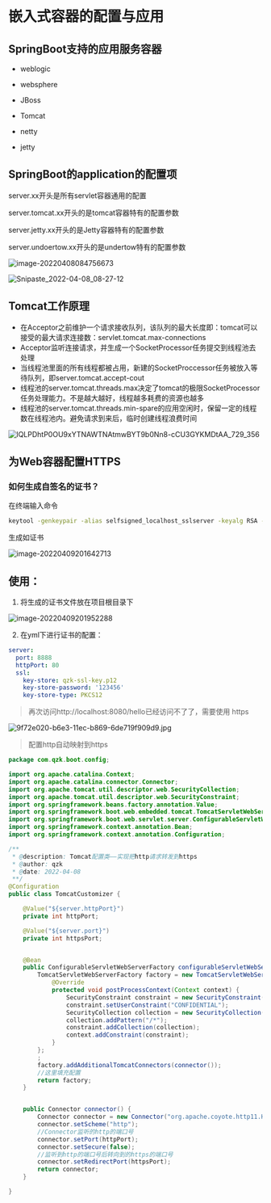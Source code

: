 # 嵌入式容器的配置与应用

## SpringBoot支持的应用服务容器

- weblogic

- websphere
- JBoss
- Tomcat
- netty

- jetty

## SpringBoot的application的配置项

server.xx开头是所有servlet容器通用的配置

server.tomcat.xx开头的是tomcat容器特有的配置参数

server.jetty.xx开头的是Jetty容器特有的配置参数

server.undoertow.xx开头的是undertow特有的配置参数

![image-20220408084756673](https://pic-go.oss-cn-shanghai.aliyuncs.com/typora-img/202204080847765.png)

![Snipaste_2022-04-08_08-27-12](https://pic-go.oss-cn-shanghai.aliyuncs.com/typora-img/202204080859080.jpg)



## Tomcat工作原理

- 在Acceptor之前维护一个请求接收队列，该队列的最大长度即：tomcat可以接受的最大请求连接数：servlet.tomcat.max-connections
- Acceptor监听连接请求，并生成一个SocketProcessor任务提交到线程池去处理
- 当线程池里面的所有线程都被占用，新建的SocketProccessor任务被放入等待队列，即server.tomcat.accept-cout
- 线程池的server.tomcat.threads.max决定了tomcat的极限SocketProcessor任务处理能力。不是越大越好，线程越多耗费的资源也越多
- 线程池的server.tomcat.threads.min-spare的应用空闲时，保留一定的线程数在线程池内。避免请求到来后，临时创建线程浪费时间

![lQLPDhtP0OU9xYTNAWTNAtmwBYT9b0Nn8-cCU3GYKMDtAA_729_356](https://pic-go.oss-cn-shanghai.aliyuncs.com/typora-img/202204081239638.png)

## 为Web容器配置HTTPS

### 如何生成自签名的证书？

在终端输入命令

```bash
keytool -genkeypair -alias selfsigned_localhost_sslserver -keyalg RSA -keysize 2048 -storetype PKCS12 -keystore qzk-ssl-key.p12 -validity 3650

```

生成如证书

![image-20220409201642713](https://pic-go.oss-cn-shanghai.aliyuncs.com/typora-img/202204092016833.png)

## 使用：

1. 将生成的证书文件放在项目根目录下

![image-20220409201952288](https://pic-go.oss-cn-shanghai.aliyuncs.com/typora-img/202204092019329.png)

2. 在yml下进行证书的配置：

```yml
server:
  port: 8888
  httpPort: 80
  ssl:
    key-store: qzk-ssl-key.p12
    key-store-password: '123456'
    key-store-type: PKCS12
```



> 再次访问http://localhost:8080/hello已经访问不了了，需要使用 https



![9f72e020-b6e3-11ec-b869-6de719f909d9.jpg](https://public-cdn-oss.mosoteach.cn/mssvc/chatfiles/2022/04/9f72e020-b6e3-11ec-b869-6de719f909d9.jpg)



> 配置http自动映射到https

```java
package com.qzk.boot.config;

import org.apache.catalina.Context;
import org.apache.catalina.connector.Connector;
import org.apache.tomcat.util.descriptor.web.SecurityCollection;
import org.apache.tomcat.util.descriptor.web.SecurityConstraint;
import org.springframework.beans.factory.annotation.Value;
import org.springframework.boot.web.embedded.tomcat.TomcatServletWebServerFactory;
import org.springframework.boot.web.servlet.server.ConfigurableServletWebServerFactory;
import org.springframework.context.annotation.Bean;
import org.springframework.context.annotation.Configuration;

/**
 * @description: Tomcat配置类——实现把http请求转发到https
 * @author: qzk
 * @date: 2022-04-08
 **/
@Configuration
public class TomcatCustomizer {

    @Value("${server.httpPort}")
    private int httpPort;

    @Value("${server.port}")
    private int httpsPort;


    @Bean
    public ConfigurableServletWebServerFactory configurableServletWebServerFactory() {
        TomcatServletWebServerFactory factory = new TomcatServletWebServerFactory() {
            @Override
            protected void postProcessContext(Context context) {
                SecurityConstraint constraint = new SecurityConstraint();
                constraint.setUserConstraint("CONFIDENTIAL");
                SecurityCollection collection = new SecurityCollection();
                collection.addPattern("/*");
                constraint.addCollection(collection);
                context.addConstraint(constraint);
            }
        };
        ;
        factory.addAdditionalTomcatConnectors(connector());
        //这里填充配置
        return factory;
    }


    public Connector connector() {
        Connector connector = new Connector("org.apache.coyote.http11.Http11NioProtocol");
        connector.setScheme("http");
        //Connector监听的http的端口号
        connector.setPort(httpPort);
        connector.setSecure(false);
        //监听到http的端口号后转向到的https的端口号
        connector.setRedirectPort(httpsPort);
        return connector;
    }

}
```

